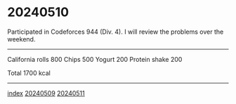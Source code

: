 <head><meta name="viewport" content="width=device-width, initial-scale=1.0, user-scalable=yes" /><meta charset="UTF-8"></head>

# 20240510

Participated in Codeforces 944 (Div. 4). I will review the problems over the weekend.

---

California rolls 800
Chips 500
Yogurt 200
Protein shake 200

Total 1700 kcal

---

[index](../../index.html)
[20240509](20240509.html)
[20240511](20240511.html)
